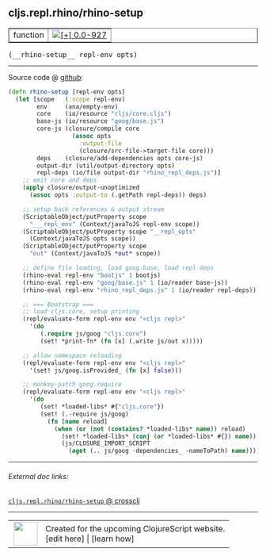 ## cljs.repl.rhino/rhino-setup



 <table border="1">
<tr>
<td>function</td>
<td><a href="https://github.com/cljsinfo/cljs-api-docs/tree/0.0-927"><img valign="middle" alt="[+] 0.0-927" title="Added in 0.0-927" src="https://img.shields.io/badge/+-0.0--927-lightgrey.svg"></a> </td>
</tr>
</table>


 <samp>
(__rhino-setup__ repl-env opts)<br>
</samp>

---







Source code @ [github](https://github.com/clojure/clojurescript/blob/r3126/src/clj/cljs/repl/rhino.clj#L103-L152):

```clj
(defn rhino-setup [repl-env opts]
  (let [scope   (:scope repl-env)
        env     (ana/empty-env)
        core    (io/resource "cljs/core.cljs")
        base-js (io/resource "goog/base.js")
        core-js (closure/compile core
                  (assoc opts
                    :output-file
                    (closure/src-file->target-file core)))
        deps    (closure/add-dependencies opts core-js)
        output-dir (util/output-directory opts)
        repl-deps (io/file output-dir "rhino_repl_deps.js")]
    ;; emit core and deps
    (apply closure/output-unoptimized
      (assoc opts :output-to (.getPath repl-deps)) deps)

    ;; setup back references & output stream
    (ScriptableObject/putProperty scope
      "___repl_env" (Context/javaToJS repl-env scope))
    (ScriptableObject/putProperty scope "__repl_opts"
      (Context/javaToJS opts scope))
    (ScriptableObject/putProperty scope
      "out" (Context/javaToJS *out* scope))

    ;; define file loading, load goog.base, load repl deps
    (rhino-eval repl-env "bootjs" 1 bootjs)
    (rhino-eval repl-env "goog/base.js" 1 (io/reader base-js))
    (rhino-eval repl-env "rhino_repl_deps.js" 1 (io/reader repl-deps))

    ;; === Bootstrap ===
    ;; load cljs.core, setup printing
    (repl/evaluate-form repl-env env "<cljs repl>"
      '(do
         (.require js/goog "cljs.core")
         (set! *print-fn* (fn [x] (.write js/out x)))))

    ;; allow namespace reloading
    (repl/evaluate-form repl-env env "<cljs repl>"
      '(set! js/goog.isProvided_ (fn [x] false)))

    ;; monkey-patch goog.require
    (repl/evaluate-form repl-env env "<cljs repl>"
      '(do
         (set! *loaded-libs* #{"cljs.core"})
         (set! (.-require js/goog)
           (fn [name reload]
             (when (or (not (contains? *loaded-libs* name)) reload)
               (set! *loaded-libs* (conj (or *loaded-libs* #{}) name))
               (js/CLOSURE_IMPORT_SCRIPT
                 (aget (.. js/goog -dependencies_ -nameToPath) name)))))))))
```

<!--
Repo - tag - source tree - lines:

 <pre>
clojurescript @ r3126
└── src
    └── clj
        └── cljs
            └── repl
                └── <ins>[rhino.clj:103-152](https://github.com/clojure/clojurescript/blob/r3126/src/clj/cljs/repl/rhino.clj#L103-L152)</ins>
</pre>

-->

---



###### External doc links:

[`cljs.repl.rhino/rhino-setup` @ crossclj](http://crossclj.info/fun/cljs.repl.rhino/rhino-setup.html)<br>

---

 <table>
<tr><td>
<img valign="middle" align="right" width="48px" src="http://i.imgur.com/Hi20huC.png">
</td><td>
Created for the upcoming ClojureScript website.<br>
[edit here] | [learn how]
</td></tr></table>

[edit here]:https://github.com/cljsinfo/cljs-api-docs/blob/master/cljsdoc/cljs.repl.rhino/rhino-setup.cljsdoc
[learn how]:https://github.com/cljsinfo/cljs-api-docs/wiki/cljsdoc-files

<!--

This information was too distracting to show to readers, but I'll leave it
commented here since it is helpful to:

- pretty-print the data used to generate this document
- and show how to retrieve that data



The API data for this symbol:

```clj
{:ns "cljs.repl.rhino",
 :name "rhino-setup",
 :type "function",
 :signature ["[repl-env opts]"],
 :source {:code "(defn rhino-setup [repl-env opts]\n  (let [scope   (:scope repl-env)\n        env     (ana/empty-env)\n        core    (io/resource \"cljs/core.cljs\")\n        base-js (io/resource \"goog/base.js\")\n        core-js (closure/compile core\n                  (assoc opts\n                    :output-file\n                    (closure/src-file->target-file core)))\n        deps    (closure/add-dependencies opts core-js)\n        output-dir (util/output-directory opts)\n        repl-deps (io/file output-dir \"rhino_repl_deps.js\")]\n    ;; emit core and deps\n    (apply closure/output-unoptimized\n      (assoc opts :output-to (.getPath repl-deps)) deps)\n\n    ;; setup back references & output stream\n    (ScriptableObject/putProperty scope\n      \"___repl_env\" (Context/javaToJS repl-env scope))\n    (ScriptableObject/putProperty scope \"__repl_opts\"\n      (Context/javaToJS opts scope))\n    (ScriptableObject/putProperty scope\n      \"out\" (Context/javaToJS *out* scope))\n\n    ;; define file loading, load goog.base, load repl deps\n    (rhino-eval repl-env \"bootjs\" 1 bootjs)\n    (rhino-eval repl-env \"goog/base.js\" 1 (io/reader base-js))\n    (rhino-eval repl-env \"rhino_repl_deps.js\" 1 (io/reader repl-deps))\n\n    ;; === Bootstrap ===\n    ;; load cljs.core, setup printing\n    (repl/evaluate-form repl-env env \"<cljs repl>\"\n      '(do\n         (.require js/goog \"cljs.core\")\n         (set! *print-fn* (fn [x] (.write js/out x)))))\n\n    ;; allow namespace reloading\n    (repl/evaluate-form repl-env env \"<cljs repl>\"\n      '(set! js/goog.isProvided_ (fn [x] false)))\n\n    ;; monkey-patch goog.require\n    (repl/evaluate-form repl-env env \"<cljs repl>\"\n      '(do\n         (set! *loaded-libs* #{\"cljs.core\"})\n         (set! (.-require js/goog)\n           (fn [name reload]\n             (when (or (not (contains? *loaded-libs* name)) reload)\n               (set! *loaded-libs* (conj (or *loaded-libs* #{}) name))\n               (js/CLOSURE_IMPORT_SCRIPT\n                 (aget (.. js/goog -dependencies_ -nameToPath) name)))))))))",
          :title "Source code",
          :repo "clojurescript",
          :tag "r3126",
          :filename "src/clj/cljs/repl/rhino.clj",
          :lines [103 152]},
 :full-name "cljs.repl.rhino/rhino-setup",
 :full-name-encode "cljs.repl.rhino/rhino-setup",
 :history [["+" "0.0-927"]]}

```

Retrieve the API data for this symbol:

```clj
;; from Clojure REPL
(require '[clojure.edn :as edn])
(-> (slurp "https://raw.githubusercontent.com/cljsinfo/cljs-api-docs/catalog/cljs-api.edn")
    (edn/read-string)
    (get-in [:symbols "cljs.repl.rhino/rhino-setup"]))
```

-->
